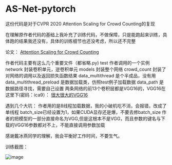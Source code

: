 # AS-Net-pytorch
这份代码是对于CVPR 2020 Attention Scaling for Crowd Counting的复现


在理解原作者代码的基础上我补充了训练代码，不做保障，只是能跑起来训练，具体跑的结果我还没有，具体的训练细节也还没考虑，所以还不完整


论文：
[Attention Scaling for Crowd Counting](https://openaccess.thecvf.com/content_CVPR_2020/html/Jiang_Attention_Scaling_for_Crowd_Counting_CVPR_2020_paper.html)


作者代码主要有这么几个重要文件（都省略.py)
        test 作者调用的一个实例
        network 封装卷积单元，逆卷积单元
        models  封装整个网络
        crowd_count 封装了对网络的调用以及返回损失函数结果
        data_multithread 是个半成品，没有用
        data_multithread_preload 是数据加载类，仿照test例子加载数据
        data_path 是数据路径寻找，需要自己设置
        两条网络的前13个卷积层都是VGG16的，VGG16在这里下(密码：ica9）：
        [很大很大的VGG16](https://pan.baidu.com/s/12LVSJ5VYM4nSgPjdZ9Bvyg) 
  
  遇到几个大坑：
        作者用的是8线程加载数据，我的小破机吃不消，会报错，改成了单线程
        batch_size已经设置为1，如果CUDA显存还是爆，不要去修batch_size
        作者的把模型的一部分直接命名为VGG,但是这根本不是VGG，而且参数的键名与下载的VGG16参数都对不上，不能直接调用参数加载
  
  
 感谢戴冰燕同学的理解，我会平衡好工作时间，不要生气。
 
  
  
 
 训练截图：
  
  
  
 ![image](https://github.com/BorHon/AS-Net--pytorch/blob/master/train.PNG)
   
       
